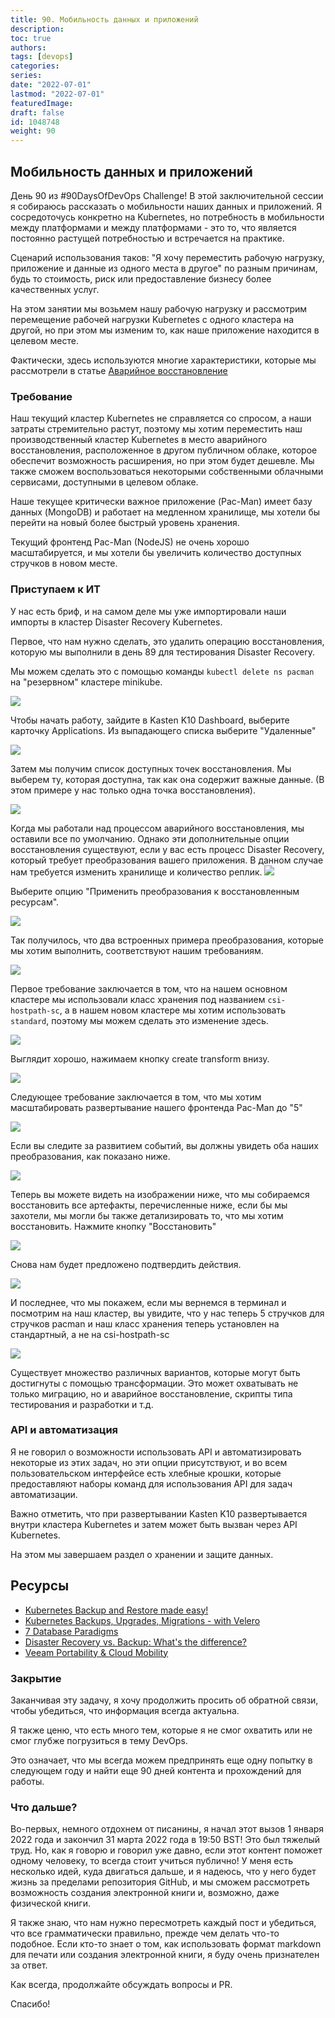 ```yaml
---
title: 90. Мобильность данных и приложений
description: 
toc: true
authors:
tags: [devops]
categories:
series: 
date: "2022-07-01"
lastmod: "2022-07-01"
featuredImage:
draft: false
id: 1048748
weight: 90
---
```

## Мобильность данных и приложений

День 90 из #90DaysOfDevOps Challenge! В этой заключительной сессии я собираюсь рассказать о мобильности наших данных и приложений. Я сосредоточусь конкретно на Kubernetes, но потребность в мобильности между платформами и между платформами - это то, что является постоянно растущей потребностью и встречается на практике. 

Сценарий использования таков: "Я хочу переместить рабочую нагрузку, приложение и данные из одного места в другое" по разным причинам, будь то стоимость, риск или предоставление бизнесу более качественных услуг. 

На этом занятии мы возьмем нашу рабочую нагрузку и рассмотрим перемещение рабочей нагрузки Kubernetes с одного кластера на другой, но при этом мы изменим то, как наше приложение находится в целевом месте. 

Фактически, здесь используются многие характеристики, которые мы рассмотрели в статье [Аварийное восстановление](.../day89)

### **Требование**

Наш текущий кластер Kubernetes не справляется со спросом, а наши затраты стремительно растут, поэтому мы хотим переместить наш производственный кластер Kubernetes в место аварийного восстановления, расположенное в другом публичном облаке, которое обеспечит возможность расширения, но при этом будет дешевле. Мы также сможем воспользоваться некоторыми собственными облачными сервисами, доступными в целевом облаке. 

Наше текущее критически важное приложение (Pac-Man) имеет базу данных (MongoDB) и работает на медленном хранилище, мы хотели бы перейти на новый более быстрый уровень хранения. 

Текущий фронтенд Pac-Man (NodeJS) не очень хорошо масштабируется, и мы хотели бы увеличить количество доступных стручков в новом месте. 

### Приступаем к ИТ

У нас есть бриф, и на самом деле мы уже импортировали наши импорты в кластер Disaster Recovery Kubernetes. 

Первое, что нам нужно сделать, это удалить операцию восстановления, которую мы выполнили в день 89 для тестирования Disaster Recovery. 

Мы можем сделать это с помощью команды `kubectl delete ns pacman` на "резервном" кластере minikube. 

![](../images/Day90_Data1.ru.png?v1)

Чтобы начать работу, зайдите в Kasten K10 Dashboard, выберите карточку Applications. Из выпадающего списка выберите "Удаленные"

![](../images/Day90_Data2.ru.png?v1)

Затем мы получим список доступных точек восстановления. Мы выберем ту, которая доступна, так как она содержит важные данные. (В этом примере у нас только одна точка восстановления).

![](../images/Day90_Data3.ru.png?v1)

Когда мы работали над процессом аварийного восстановления, мы оставили все по умолчанию. Однако эти дополнительные опции восстановления существуют, если у вас есть процесс Disaster Recovery, который требует преобразования вашего приложения. В данном случае нам требуется изменить хранилище и количество реплик.
![](../images/Day90_Data4.ru.png?v1)

Выберите опцию "Применить преобразования к восстановленным ресурсам". 

![](../images/Day90_Data5.ru.png?v1)

Так получилось, что два встроенных примера преобразования, которые мы хотим выполнить, соответствуют нашим требованиям. 

![](../images/Day90_Data6.ru.png?v1)

Первое требование заключается в том, что на нашем основном кластере мы использовали класс хранения под названием `csi-hostpath-sc`, а в нашем новом кластере мы хотим использовать `standard`, поэтому мы можем сделать это изменение здесь. 

![](../images/Day90_Data7.ru.png?v1)

Выглядит хорошо, нажимаем кнопку create transform внизу. 

![](../images/Day90_Data8.ru.png?v1)

Следующее требование заключается в том, что мы хотим масштабировать развертывание нашего фронтенда Pac-Man до "5"

![](../images/Day90_Data9.ru.png?v1)

Если вы следите за развитием событий, вы должны увидеть оба наших преобразования, как показано ниже. 

![](../images/Day90_Data10.ru.png?v1)

Теперь вы можете видеть на изображении ниже, что мы собираемся восстановить все артефакты, перечисленные ниже, если бы мы захотели, мы могли бы также детализировать то, что мы хотим восстановить. Нажмите кнопку "Восстановить"

![](../images/Day90_Data11.ru.png?v1)

Снова нам будет предложено подтвердить действия. 

![](../images/Day90_Data12.ru.png?v1)

И последнее, что мы покажем, если мы вернемся в терминал и посмотрим на наш кластер, вы увидите, что у нас теперь 5 стручков для стручков pacman и наш класс хранения теперь установлен на стандартный, а не на csi-hostpath-sc 

![](../images/Day90_Data13.ru.png?v1)

Существует множество различных вариантов, которые могут быть достигнуты с помощью трансформации. Это может охватывать не только миграцию, но и аварийное восстановление, скрипты типа тестирования и разработки и т.д. 

### API и автоматизация 

Я не говорил о возможности использовать API и автоматизировать некоторые из этих задач, но эти опции присутствуют, и во всем пользовательском интерфейсе есть хлебные крошки, которые предоставляют наборы команд для использования API для задач автоматизации. 

Важно отметить, что при развертывании Kasten K10 развертывается внутри кластера Kubernetes и затем может быть вызван через API Kubernetes. 

На этом мы завершаем раздел о хранении и защите данных. 

## Ресурсы

- [Kubernetes Backup and Restore made easy!](https://www.youtube.com/watch?v=01qcYSck1c4&t=217s)
- [Kubernetes Backups, Upgrades, Migrations - with Velero](https://www.youtube.com/watch?v=zybLTQER0yY)
- [7 Database Paradigms](https://www.youtube.com/watch?v=W2Z7fbCLSTw&t=520s)
- [Disaster Recovery vs. Backup: What's the difference?](https://www.youtube.com/watch?v=07EHsPuKXc0)
- [Veeam Portability & Cloud Mobility](https://www.youtube.com/watch?v=hDBlTdzE6Us&t=3s)

### **Закрытие**

Заканчивая эту задачу, я хочу продолжить просить об обратной связи, чтобы убедиться, что информация всегда актуальна. 

Я также ценю, что есть много тем, которые я не смог охватить или не смог глубже погрузиться в тему DevOps. 

Это означает, что мы всегда можем предпринять еще одну попытку в следующем году и найти еще 90 дней контента и прохождений для работы. 

### Что дальше? 

Во-первых, немного отдохнем от писанины, я начал этот вызов 1 января 2022 года и закончил 31 марта 2022 года в 19:50 BST! Это был тяжелый труд. Но, как я говорю и говорил уже давно, если этот контент поможет одному человеку, то всегда стоит учиться публично!
У меня есть несколько идей, куда двигаться дальше, и я надеюсь, что у него будет жизнь за пределами репозитория GitHub, и мы сможем рассмотреть возможность создания электронной книги и, возможно, даже физической книги. 

Я также знаю, что нам нужно пересмотреть каждый пост и убедиться, что все грамматически правильно, прежде чем делать что-то подобное. Если кто-то знает о том, как использовать формат markdown для печати или создания электронной книги, я буду очень признателен за ответ. 

Как всегда, продолжайте обсуждать вопросы и PR. 

Спасибо! 